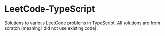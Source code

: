 # LeetCode-TypeScript
Solutions to various LeetCode problems in TypeScript. All solutions are from scratch (meaning I did not use existing code). 
